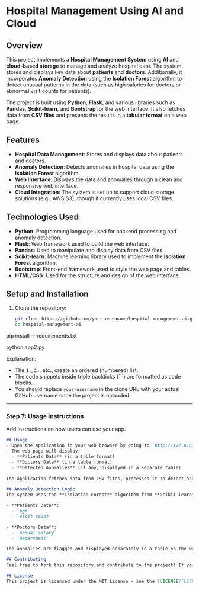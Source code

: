 # Hospital Management Using AI and Cloud
## Overview
This project implements a **Hospital Management System** using **AI** and **cloud-based storage** to manage and analyze hospital data. The system stores and displays key data about **patients** and **doctors**. Additionally, it incorporates **Anomaly Detection** using the **Isolation Forest** algorithm to detect unusual patterns in the data (such as high salaries for doctors or abnormal visit counts for patients).

The project is built using **Python**, **Flask**, and various libraries such as **Pandas**, **Scikit-learn**, and **Bootstrap** for the web interface. It also fetches data from **CSV files** and presents the results in a **tabular format** on a web page.
## Features
- **Hospital Data Management**: Stores and displays data about patients and doctors.
- **Anomaly Detection**: Detects anomalies in hospital data using the **Isolation Forest** algorithm.
- **Web Interface**: Displays the data and anomalies through a clean and responsive web interface.
- **Cloud Integration**: The system is set up to support cloud storage solutions (e.g., AWS S3), though it currently uses local CSV files.

## Technologies Used
- **Python**: Programming language used for backend processing and anomaly detection.
- **Flask**: Web framework used to build the web interface.
- **Pandas**: Used to manipulate and display data from CSV files.
- **Scikit-learn**: Machine learning library used to implement the **Isolation Forest** algorithm.
- **Bootstrap**: Front-end framework used to style the web page and tables.
- **HTML/CSS**: Used for the structure and design of the web interface.

## Setup and Installation
1. Clone the repository:
   ```bash
   git clone https://github.com/your-username/hospital-management-ai.git
   cd hospital-management-ai

pip install -r requirements.txt

python app2.py


Explanation:
- The `1.`, `2.`, etc., create an ordered (numbered) list.
- The code snippets inside triple backticks (```) are formatted as code blocks.
- You should replace `your-username` in the clone URL with your actual GitHub username once the project is uploaded.

---

### Step 7: Usage Instructions

Add instructions on how users can use your app.

```markdown
## Usage
- Open the application in your web browser by going to `http://127.0.0.1:5000/`.
- The web page will display:
  - **Patients Data** (in a table format)
  - **Doctors Data** (in a table format)
  - **Detected Anomalies** (if any, displayed in a separate table)
  
The application fetches data from CSV files, processes it to detect anomalies, and then displays the data and anomalies on the web page.

## Anomaly Detection Logic
The system uses the **Isolation Forest** algorithm from **Scikit-learn** to detect anomalies. Anomalies are defined as data points that significantly deviate from the normal distribution of the data. The system checks for anomalies in the following columns:

- **Patients Data**:
  - `age`
  - `visit count`

- **Doctors Data**:
  - `annual salary`
  - `department`

The anomalies are flagged and displayed separately in a table on the web page.

## Contributing
Feel free to fork this repository and contribute to the project! If you find any bugs, have suggestions for improvements, or want to add new features, please create an issue or submit a pull request.

## License
This project is licensed under the MIT License - see the [LICENSE](LICENSE) file for details.
